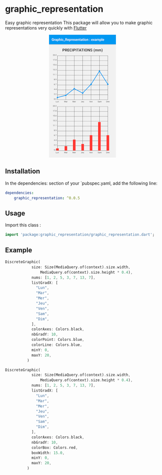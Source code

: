 # graphic_representation

Easy graphic representation
This package will allow you to make graphic representations very quickly with [Flutter](https://flutter.dev)

<p align="center">
  <img width="218" height="400" src="https://github.com/catpat44/graphic_representation/blob/main/screenshots/screenshot1.png?raw=true">
</p>

## Installation
In the dependencies: section of your `pubspec.yaml, add the following line:

```yaml
dependencies:
    graphic_representation: ^0.0.5
```

## Usage
Import this class :
```dart
import 'package:graphic_representation/graphic_representation.dart';
```

## Example
```dart
DiscreteGraphic(
            size: Size(MediaQuery.of(context).size.width,
                MediaQuery.of(context).size.height * 0.4),
            nums: [1, 2, 5, 3, 7, 13, 7],
            listGradX: [
              "Lun",
              "Mar",
              "Mer",
              "Jeu",
              "Ven",
              "Sam",
              "Dim",
            ],
            colorAxes: Colors.black,
            nbGradY: 10,
            colorPoint: Colors.blue,
            colorLine: Colors.blue,
            minY: 0,
            maxY: 20,
          )
```
```dart
DiscreteGraphic(
            size: Size(MediaQuery.of(context).size.width,
                MediaQuery.of(context).size.height * 0.4),
            nums: [1, 2, 5, 3, 7, 13, 7],
            listGradX: [
              "Lun",
              "Mar",
              "Mer",
              "Jeu",
              "Ven",
              "Sam",
              "Dim",
            ],
            colorAxes: Colors.black,
            nbGradY: 10,
            colorBox: Colors.red,
            boxWidth: 15.0,
            minY: 0,
            maxY: 20,
          )
```

